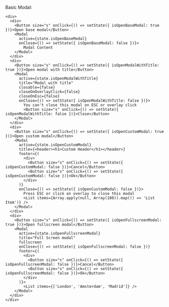 Basic Modal:

    <div>
      <div>
        <Button size="s" onClick={() => setState({ isOpenBaseModal: true })}>Open base modal</Button>
        <Modal
          active={state.isOpenBaseModal}
          onClose={() => setState({ isOpenBaseModal: false })}>
            Modal Content
        </Modal>
      </div>
      <div>
        <Button size="s" onClick={() => setState({ isOpenModalWithTitle: true })}>Open modal with title</Button>
        <Modal
          active={state.isOpenModalWithTitle}
          title="Modal with title"
          closable={false}
          closeOnOverlayClick={false}
          closeOnEsc={false}
          onClose={() => setState({ isOpenModalWithTitle: false })}>
            You can't close this modal on ESC or overlay click
            <Button size="s" onClick={() => setState({ isOpenModalWithTitle: false })}>Close</Button>
        </Modal>
      </div>
      <div>
        <Button size="s" onClick={() => setState({ isOpenCustomModal: true })}>Open custom modal</Button>
        <Modal
          active={state.isOpenCustomModal}
          title={<header><h1>Custom Header</h1></header>}
          footer={(
            <div>
              <Button size="s" onClick={() => setState({ isOpenCustomModal: false })}>Cancel</Button>
              <Button size="s" onClick={() => setState({ isOpenCustomModal: false })}>Ok</Button>
            </div>
          )}
          onClose={() => setState({ isOpenCustomModal: false })}>
            Press ESC or click on overlay to close this modal
            <List items={Array.apply(null, Array(100)).map(() => 'List Item')} />
        </Modal>
      </div>
      <div>
        <Button size="s" onClick={() => setState({ isOpenFullscreenModal: true })}>Open fullscreen modal</Button>
        <Modal
          active={state.isOpenFullscreenModal}
          title="Full Screen modal"
          fullscreen
          onClose={() => setState({ isOpenFullscreenModal: false })}
          footer={(
            <div>
              <Button size="s" onClick={() => setState({ isOpenFullscreenModal: false })}>Cancel</Button>
              <Button size="s" onClick={() => setState({ isOpenFullscreenModal: false })}>Ok</Button>
            </div>
          )}>
            <List items={['London', 'Amsterdam', 'Madrid']} />
        </Modal>
      </div>
    </div>
